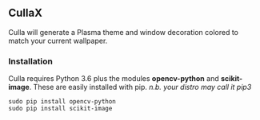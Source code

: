 ## CullaX
Culla will generate a Plasma theme and window decoration colored to match your current wallpaper.
### Installation
Culla requires Python 3.6 plus the modules **opencv-python** and **scikit-image**. These are easily installed with pip. *n.b. your distro may call it pip3*
```
sudo pip install opencv-python
sudo pip install scikit-image
```




